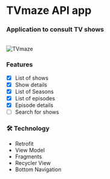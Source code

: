 # TVmaze API app 

### Application to consult TV shows

<br>![TVmaze](https://user-images.githubusercontent.com/72326674/116141891-a7d25880-a6af-11eb-986a-4fef186bbd6c.gif)

### Features

- [x] List of shows <br>
- [x] Show details <br>
- [x] List of Seasons <br>
- [x] List of episodes <br> 
- [x] Episode details 
- [ ] Search for shows <br> 

### 🛠 Technology
- Retrofit
- View Model
- Fragments
- Recycler View
- Bottom Navigation
